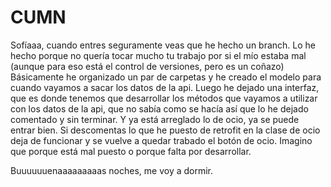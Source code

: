 # CUMN

Sofíaaa, cuando entres seguramente veas que he hecho un branch.
Lo he hecho porque no quería tocar mucho tu trabajo por si el mío estaba mal (aunque para eso está el control de versiones, pero es un coñazo)
Básicamente he organizado un par de carpetas y he creado el modelo para cuando vayamos a sacar los datos de la api.
Luego he dejado una interfaz, que es donde tenemos que desarrollar los métodos que vayamos a utilizar con los datos de la api, que no sabía como se hacía así 
que lo he dejado comentado y sin terminar.
Y ya está arreglado lo de ocio, ya se puede entrar bien.
Si descomentas lo que he puesto de retrofit en la clase de ocio deja de funcionar y se vuelve a quedar trabado el botón de ocio. Imagino que porque está mal puesto
o porque falta por desarrollar.


Buuuuuuenaaaaaaaaas noches, me voy a dormir.
